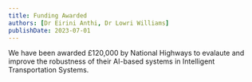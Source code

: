 ```yaml
---
title: Funding Awarded
authors: [Dr Eirini Anthi, Dr Lowri Williams]
publishDate: 2023-07-01
---
```


We have been awarded £120,000 by National Highways to evalaute and improve the robustness of their AI-based systems in Intelligent Transportation Systems.


